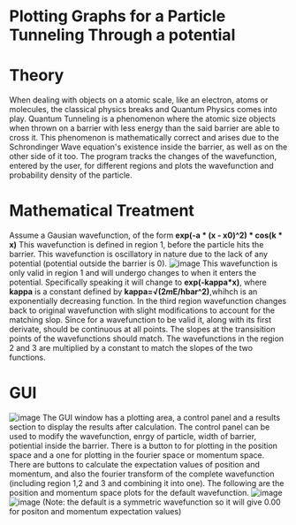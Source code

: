 **Plotting Graphs for a Particle Tunneling Through a potential**
============

**Theory**
============
When dealing with objects on a atomic scale, like an electron, atoms or molecules, the classical physics breaks and Quantum Physics comes into play.
Quantum Tunneling is a phenomenon where the atomic size objects when thrown on a barrier with less energy than the said barrier are able to cross it.
This phenomenon is mathematically correct and arises due to the Schrondinger Wave equation's existence inside the barrier, as well as on the other side of it too.
The program tracks the changes of the wavefunction, entered by the user, for different regions and plots the wavefunction and probability density of the particle.

**Mathematical Treatment**
============
Assume a Gausian wavefunction, of the form
**exp(-a * (x - x0)^2) * cos(k * x)**
This wavefunction is defined in region 1, before the particle hits the barrier. This wavefunction is oscillatory in nature due to the lack of any potential (potential outside the barrier is 0).
![image](https://github.com/user-attachments/assets/0169c049-e9ee-4102-b288-d49469987870)
This wavefunction is only valid in region 1 and will undergo changes to when it enters the potential. 
Specifically speaking it will change to **exp(-kappa*x)**, where **kappa** is a constant defined by **kappa=√(2*m*E/hbar^2)**,whihch is an exponentially decreasing function.
In the third region wavefunction changes back to original wavefunction with slight modifications to account for the matching slop.
Since for a wavefunction to be valid it, along with its first derivate, should be continuous at all points.
The slopes at the transisition points of the wavefunctions should match.
The wavefunctions in the region 2 and 3 are multiplied by a constant to match the slopes of the two functions.

**GUI**
============
![image](https://github.com/user-attachments/assets/a178e909-0e1b-434f-a98b-ff15ca55db46)
The GUI window has a plotting area, a control panel and a results section to display the results after calculation.
The control panel can be used to modify the wavefunction, enrgy of particle, width of barrier, potiential inside the barrier.
There is a button to for plotting in the position space and a one for plotting in the fourier space or momentum space.
There are buttons to calculate the expectation values of position and momentum, and also the fourier transform of the complete wavefunction (including region 1,2 and 3 and combining it into one).
The following are the position and momentum space plots for the default wavefunction.
![image](https://github.com/user-attachments/assets/01be10ec-57f7-46a0-8086-af905b93fcd6)
![image](https://github.com/user-attachments/assets/b8835f1a-df71-47b3-bffb-5e616e6497ee)
(Note: the default is a symmetric wavefunction so it will give 0.00 for positon and momentum expectation values)

